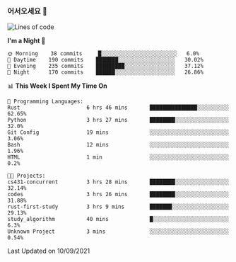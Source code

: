 ### 어서오세요 👋

<!--START_SECTION:waka-->
![Lines of code](https://img.shields.io/badge/From%20Hello%20World%20I%27ve%20Written-416819%20lines%20of%20code-blue)

**I'm a Night 🦉** 

```text
🌞 Morning    38 commits     █░░░░░░░░░░░░░░░░░░░░░░░░   6.0% 
🌆 Daytime    190 commits    ███████░░░░░░░░░░░░░░░░░░   30.02% 
🌃 Evening    235 commits    █████████░░░░░░░░░░░░░░░░   37.12% 
🌙 Night      170 commits    ██████░░░░░░░░░░░░░░░░░░░   26.86%

```


📊 **This Week I Spent My Time On** 

```text
💬 Programming Languages: 
Rust                     6 hrs 46 mins       ███████████████░░░░░░░░░░   62.65% 
Python                   3 hrs 27 mins       ████████░░░░░░░░░░░░░░░░░   32.0% 
Git Config               19 mins             ░░░░░░░░░░░░░░░░░░░░░░░░░   3.06% 
Bash                     12 mins             ░░░░░░░░░░░░░░░░░░░░░░░░░   1.96% 
HTML                     1 min               ░░░░░░░░░░░░░░░░░░░░░░░░░   0.2%

🐱‍💻 Projects: 
cs431-concurrent         3 hrs 28 mins       ████████░░░░░░░░░░░░░░░░░   32.14% 
codes                    3 hrs 26 mins       ████████░░░░░░░░░░░░░░░░░   31.88% 
rust-first-study         3 hrs 9 mins        ███████░░░░░░░░░░░░░░░░░░   29.13% 
study_algorithm          40 mins             █░░░░░░░░░░░░░░░░░░░░░░░░   6.3% 
Unknown Project          3 mins              ░░░░░░░░░░░░░░░░░░░░░░░░░   0.54%

```


 Last Updated on 10/09/2021
<!--END_SECTION:waka-->
